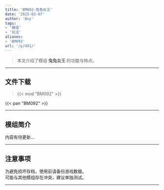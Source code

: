 ```yaml
---
title: 'BM092-兔兔女王'
date: '2025-03-07'
author: 'Bny'
tags:
- '模组'
- '玩法'
aliases:
- 'BM092'
url: '/p/491/'
---
```


> 本文介绍了模组 **兔兔女王** 的功能与特点。

---

## 文件下载  

> {{< mod "BM092" >}}  

{{< pan "BM092" >}}  

---

## 模组简介

>  
内容有待更新...  

---

## 注意事项

>  
为避免损坏存档，使用前请备份游戏数据。  
可能与其他模组存在冲突，建议单独测试。  

---

